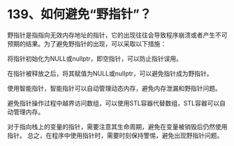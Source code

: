 # 139、如何避免“野指针”？

野指针是指指向无效内存地址的指针，它的出现往往会导致程序崩溃或者产生不可预期的结果。为了避免野指针的出现，可以采取以下措施：


将指针初始化为NULL或nullptr，即空指针，可以防止指针误用。

在指针被释放之后，将其赋值为NULL或nullptr，可以避免指针成为野指针。

使用智能指针，智能指针可以自动管理动态内存，避免内存泄漏和野指针问题。

避免指针操作过程中越界访问数组，可以使用STL容器代替数组，STL容器可以自动管理内存。

对于指向栈上的变量的指针，需要注意其生命周期，避免在变量被销毁后仍然使用指针。
总之，在程序中使用指针时，需要时刻保持警惕，避免出现野指针问题。
